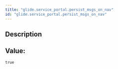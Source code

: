 ```yaml
---
title: "glide.service_portal.persist_msgs_on_nav"
id: "glide.service_portal.persist_msgs_on_nav"
---
```

## Description



## Value: 
```
true
```
